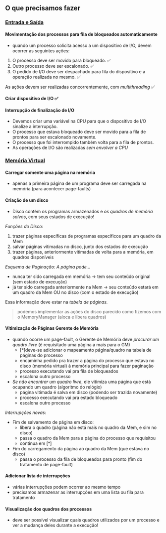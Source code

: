 ##  O que precisamos fazer

### <ins>Entrada e Saída

#### Movimentação dos processos para fila de bloqueados automaticamente

- quando um processo solicita acesso a um dispositivo de I/O, devem ocorrer as seguintes ações: 
1. O processo deve ser movido para bloqueado. ✅
2. Outro processo deve ser escalonado. ✅
3. O pedido de I/O deve ser despachado para fila do dispositivo e a operação realizada no mesmo. ✅ 

As ações devem ser realizadas concorrentemente, com *multithreading* ✅

#### Criar dispositivo de I/O ✅

#### Interrupção de finalização de I/O

- Devemos criar uma variável na CPU para que o dispositivo de I/O sinalize a interrupção.
- O processo que estava bloqueado deve ser movido para a fila de prontos para ser escalonado novamente.
- O processo que foi interrompido também volta para a fila de prontos.
- As operações de I/O são realizadas *sem envolver a CPU*


### <ins>Memória Virtual

#### Carregar somente uma página na memória

- apenas a primeira página de um programa deve ser carregada na memória (para acontecer page-faults)


#### Criação de um disco
- Disco contém os programas armazenados e *os quadros de memória salvos*, com seus estados de execução!

*Funções do Disco:*
1. trazer páginas específicas de programas específicos para um quadro da Mem
2. salvar páginas vitimadas no disco, junto dos estados de execução
3. trazer páginas, anteriormente vitimadas de volta para a memória, em quadros disponíveis

*Esquema de Paginação: A página pode...*
- nunca ter sido carregada em memória -> tem seu conteúdo original (sem estado de execução)
- já ter sido carregada anteriormente na Mem -> seu conteúdo estará em um quadro da Mem OU no disco (com o estado de execução)

Essa informação deve estar na *tabela de páginas.*
> podemos implementar as ações do disco parecido como fizemos com o MemoryManager (aloca e libera quadros)


#### Vitimização de Páginas Gerente de Memória

- quando ocorre um page-fault, o Gerente de Memória deve *procurar um quadro livre* (é requisitado uma página a mais para o GM)
	+ [*]deve-se adicionar o mapeamento página/quadro na tabela de páginas do processo
	+ encaminha pedido pra trazer a página do processo que estava no disco (memória virtual) à memória principal para fazer paginação
	+ processo executando vai pra fila de bloqueados
	+ escalona outro processo
- *Se não encontrar um quadro livre*, ele vitimiza uma página que está ocupando um quadro (algoritmo do relógio)
	- página vitimada é salva em disco (podendo ser trazida novamente)
	- processo executando vai pra estado bloqueado
	- escalona outro processo

*Interrupções novas:*
- Fim de salvamento de página em disco:
	- libera o quadro (página não está mais no quadro da Mem, e sim no disco)
	- passa o quadro da Mem para a página do processo que requisitou
	- continua em [*]
- Fim do carregamento da página ao quadro da Mem (que estava no disco)
	+ passa o processo da fila de bloqueados para pronto (fim do tratamento de page-fault)

#### Adicionar lista de interrupções
- várias interrupções podem ocorrer ao mesmo tempo
- precisamos armazenar as interrupções em uma lista ou fila para tratamento

#### Visualização dos quadros dos processos
- deve ser possível visualizar quais quadros utilizados por um processo e ver a mudança deles durante a execução!
